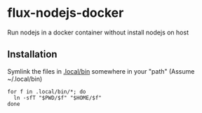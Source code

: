 # flux-nodejs-docker

Run nodejs in a docker container without install nodejs on host

## Installation

Symlink the files in [.local/bin](.local/bin) somewhere in your "path" (Assume ~/.local/bin)

```shell
for f in .local/bin/*; do
  ln -sfT "$PWD/$f" "$HOME/$f"
done
```
